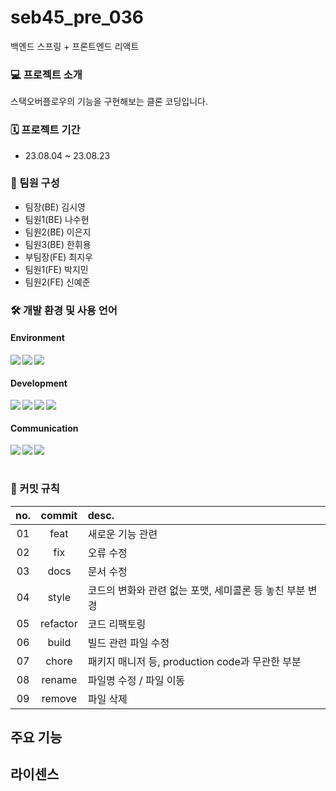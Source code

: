 # seb45_pre_036
백엔드 스프링 + 프론트엔드 리액트

### 💻 프로젝트 소개
스택오버플로우의 기능을 구현해보는 클론 코딩입니다. 

### 🗓 프로젝트 기간
- 23.08.04 ~ 23.08.23

### 👥 팀원 구성
- 팀장(BE) 김시영
- 팀원1(BE) 나수현
- 팀원2(BE) 이은지 
- 팀원3(BE) 한휘용
- 부팀장(FE) 최지우
- 팀원1(FE) 박지민
- 팀원2(FE) 신예준

### 🛠 개발 환경 및 사용 언어
#### Environment
<img align=left src="https://img.shields.io/badge/visualstudiocode-007ACC?style=for-the-badge&logo=visualstudiocode&logoColor=white">
<img align=left src="https://img.shields.io/badge/git-F05032?style=for-the-badge&logo=git&logoColor=white">
<img align=left src="https://img.shields.io/badge/github-181717?style=for-the-badge&logo=github&logoColor=white">

<br>

#### Development
<img align=left src="https://img.shields.io/badge/javascript-F7DF1E?style=for-the-badge&logo=javascript&logoColor=black"> 
<img align=left src="https://img.shields.io/badge/java-007396?style=for-the-badge&logo=java&logoColor=white">
<img align=left src="https://img.shields.io/badge/react-61DAFB?style=for-the-badge&logo=react&logoColor=black"> 
<img align=left src="https://img.shields.io/badge/spring-6DB33F?style=for-the-badge&logo=spring&logoColor=white"> 

<br>

#### Communication
<img align=left src="https://img.shields.io/badge/discord-5865F2?style=for-the-badge&logo=discord&logoColor=white">
<img align=left src="https://img.shields.io/badge/notion-000000?style=for-the-badge&logo=notion&logoColor=white">
<img align=left src="https://img.shields.io/badge/zoom-2D8CFF?style=for-the-badge&logo=zoom&logoColor=white">

<br>
<br>

### 💬 커밋 규칙
|no.|commit|desc.|
|:---:|:---:|:---|
|01|feat|새로운 기능 관련|
|02|fix|오류 수정|
|03|docs|문서 수정|
|04|style|코드의 변화와 관련 없는 포맷, 세미콜론 등 놓친 부분 변경|
|05|refactor|코드 리팩토링|
|06|build|빌드 관련 파일 수정|
|07|chore|패키지 매니저 등, production code과 무관한 부분|
|08|rename|파일명 수정 / 파일 이동| 
|09|remove|파일 삭제|

## 주요 기능


## 라이센스
